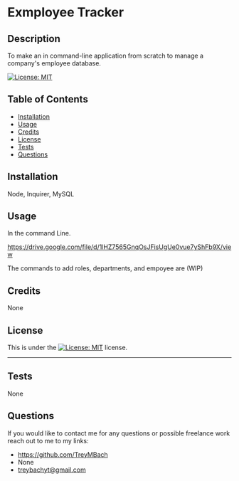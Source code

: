 # Exmployee Tracker

## Description

To make an in command-line application from scratch to manage a company's employee database.

[![License: MIT](https://img.shields.io/badge/License-MIT-yellow.svg)](https://opensource.org/licenses/MIT)


## Table of Contents 

- [Installation](#installation)
- [Usage](#usage)
- [Credits](#credits)
- [License](#license)
- [Tests](#tests)
- [Questions](#Questions)

## Installation

Node, Inquirer, MySQL

## Usage

In the command Line.

https://drive.google.com/file/d/1lHZ7565GnqOsJFisUgUe0vue7yShFb9X/view

The commands to add roles, departments, and empoyee are (WIP)

## Credits

None

## License

This is under the [![License: MIT](https://img.shields.io/badge/License-MIT-yellow.svg)](https://opensource.org/licenses/MIT) license.

---

## Tests

None


## Questions

If you would like to contact me for any questions or possible freelance work reach out to me to my links:
- https://github.com/TreyMBach
- None
- treybachyt@gmail.com